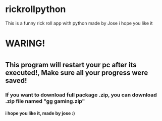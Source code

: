 # rickrollpython
This is a funny rick roll app with python made by Jose i hope you like it 
<h1>WARING!<h1>
<h2>This program will restart your pc after its executed!, Make sure all your progress were saved!</h2>
<h3>If you want to download full package .zip, you can download .zip file named "gg gaming.zip"</h3>
<h4>i hope you like it, made by jose :)</h4>
